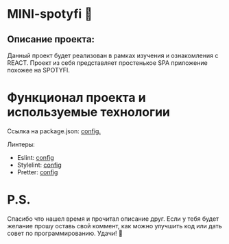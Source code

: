 # MINI-spotyfi :vhs:

## Описание проекта:
Данный проект будет реализован в рамках изучения и ознакомления с REACT.
Проект из себя представляет простенькое SPA приложение похожее на SPOTYFI.

# **Функционал проекта и используемые технологии**

Ссылка на package.json: [config.](https://github.com/AntonKreida/mini-spotyfi/blob/main/package.json)

Линтеры:
+ Eslint: [config](https://github.com/AntonKreida/mini-spotyfi/blob/main/.eslintrc.json)
+ Stylelint: [config](https://github.com/AntonKreida/mini-spotyfi/blob/main/.stylelintrc.json) 
+ Pretter: [config](https://github.com/AntonKreida/mini-spotyfi/blob/main/.prettierrc.json)

# P.S. 

Спасибо что нашел время и прочитал описание друг. Если у тебя будет желание прошу оставь свой коммент, как можно улучшить код или дать совет по программированию. Удачи! :milky_way: